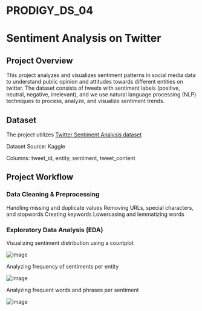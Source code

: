 # PRODIGY_DS_04

# Sentiment Analysis on Twitter

## Project Overview

This project analyzes and visualizes sentiment patterns in social media data to understand public opinion and attitudes towards different entities on twitter. The dataset consists of tweets with sentiment labels (positive, neutral, negative, irrelevant), and we use natural language processing (NLP) techniques to process, analyze, and visualize sentiment trends.

## Dataset

The project utilizes [Twitter Sentiment Analysis dataset](https://www.kaggle.com/datasets/jp797498e/twitter-entity-sentiment-analysis)

Dataset Source: Kaggle

Columns: tweet_id, entity, sentiment, tweet_content

## Project Workflow

### Data Cleaning & Preprocessing

Handling missing and duplicate values
Removing URLs, special characters, and stopwords
Creating keywords
Lowercasing and lemmatizing words

### Exploratory Data Analysis (EDA)

Visualizing sentiment distribution using a countplot

![image](https://github.com/user-attachments/assets/012a198e-315c-4dfc-9719-2e1c6577a6de)

Analyzing frequency of sentiments per entity

![image](https://github.com/user-attachments/assets/dc97549f-6c9b-4096-bd7c-93b2cddddb66)

Analyzing frequent words and phrases per sentiment

![image](https://github.com/user-attachments/assets/641c6e9a-6ae0-4d02-95e0-c921044137ea)


